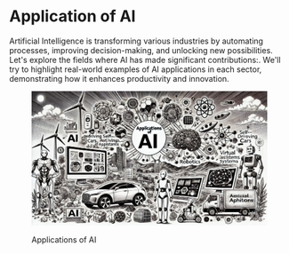 # Application of AI

Artificial Intelligence is transforming various industries by automating processes, improving decision-making, and unlocking new possibilities. Let's explore the fields where AI has made significant contributions:. We'll try to highlight real-world examples of AI applications in each sector, demonstrating how it enhances productivity and innovation.

<div align="left"><figure><img src="../../.gitbook/assets/image (10).png" alt="" width="563"><figcaption><p>Applications of AI</p></figcaption></figure></div>
